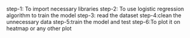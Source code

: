 step-1: To import necessary libraries
step-2: To use logistic regression algorithm to train the  model
step-3: read the dataset
step-4:clean the unnecessary data
step-5:train the model and test
step-6:To plot it on heatmap or any other plot
